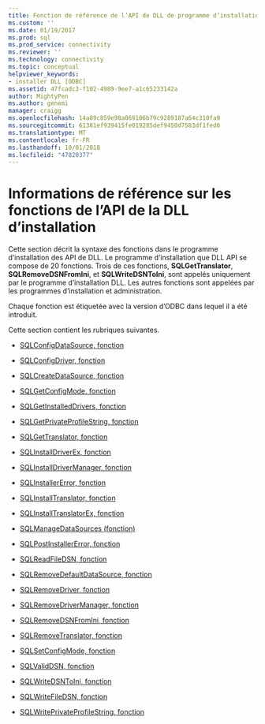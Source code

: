 ```yaml
---
title: Fonction de référence de l’API de DLL de programme d’installation | Microsoft Docs
ms.custom: ''
ms.date: 01/19/2017
ms.prod: sql
ms.prod_service: connectivity
ms.reviewer: ''
ms.technology: connectivity
ms.topic: conceptual
helpviewer_keywords:
- installer DLL [ODBC]
ms.assetid: 47fcadc3-f102-4989-9ee7-a1c65233142a
author: MightyPen
ms.author: genemi
manager: craigg
ms.openlocfilehash: 14a89c859e98a069106b79c9289187a64c310fa9
ms.sourcegitcommit: 61381ef939415fe019285def9450d7583df1fed0
ms.translationtype: MT
ms.contentlocale: fr-FR
ms.lasthandoff: 10/01/2018
ms.locfileid: "47820377"
---
```

# <a name="installer-dll-api-reference-function"></a>Informations de référence sur les fonctions de l’API de la DLL d’installation
Cette section décrit la syntaxe des fonctions dans le programme d’installation des API de DLL. Le programme d’installation que DLL API se compose de 20 fonctions. Trois de ces fonctions, **SQLGetTranslator**, **SQLRemoveDSNFromIni**, et **SQLWriteDSNToIni**, sont appelés uniquement par le programme d’installation DLL. Les autres fonctions sont appelées par les programmes d’installation et administration.  
  
 Chaque fonction est étiquetée avec la version d’ODBC dans lequel il a été introduit.  
  
 Cette section contient les rubriques suivantes.  
  
-   [SQLConfigDataSource, fonction](../../../odbc/reference/syntax/sqlconfigdatasource-function.md)  
  
-   [SQLConfigDriver, fonction](../../../odbc/reference/syntax/sqlconfigdriver-function.md)  
  
-   [SQLCreateDataSource, fonction](../../../odbc/reference/syntax/sqlcreatedatasource-function.md)  
  
-   [SQLGetConfigMode, fonction](../../../odbc/reference/syntax/sqlgetconfigmode-function.md)  
  
-   [SQLGetInstalledDrivers, fonction](../../../odbc/reference/syntax/sqlgetinstalleddrivers-function.md)  
  
-   [SQLGetPrivateProfileString, fonction](../../../odbc/reference/syntax/sqlgetprivateprofilestring-function.md)  
  
-   [SQLGetTranslator, fonction](../../../odbc/reference/syntax/sqlgettranslator-function.md)  
  
-   [SQLInstallDriverEx, fonction](../../../odbc/reference/syntax/sqlinstalldriverex-function.md)  
  
-   [SQLInstallDriverManager, fonction](../../../odbc/reference/syntax/sqlinstalldrivermanager-function.md)  
  
-   [SQLInstallerError, fonction](../../../odbc/reference/syntax/sqlinstallererror-function.md)  
  
-   [SQLInstallTranslator, fonction](../../../odbc/reference/syntax/sqlinstalltranslator-function.md)  
  
-   [SQLInstallTranslatorEx, fonction](../../../odbc/reference/syntax/sqlinstalltranslatorex-function.md)  
  
-   [SQLManageDataSources (fonction)](../../../odbc/reference/syntax/sqlmanagedatasources.md)  
  
-   [SQLPostInstallerError, fonction](../../../odbc/reference/syntax/sqlpostinstallererror-function.md)  
  
-   [SQLReadFileDSN, fonction](../../../odbc/reference/syntax/sqlreadfiledsn-function.md)  
  
-   [SQLRemoveDefaultDataSource, fonction](../../../odbc/reference/syntax/sqlremovedefaultdatasource-function.md)  
  
-   [SQLRemoveDriver, fonction](../../../odbc/reference/syntax/sqlremovedriver-function.md)  
  
-   [SQLRemoveDriverManager, fonction](../../../odbc/reference/syntax/sqlremovedrivermanager-function.md)  
  
-   [SQLRemoveDSNFromIni, fonction](../../../odbc/reference/syntax/sqlremovedsnfromini-function.md)  
  
-   [SQLRemoveTranslator, fonction](../../../odbc/reference/syntax/sqlremovetranslator-function.md)  
  
-   [SQLSetConfigMode, fonction](../../../odbc/reference/syntax/sqlsetconfigmode-function.md)  
  
-   [SQLValidDSN, fonction](../../../odbc/reference/syntax/sqlvaliddsn-function.md)  
  
-   [SQLWriteDSNToIni, fonction](../../../odbc/reference/syntax/sqlwritedsntoini-function.md)  
  
-   [SQLWriteFileDSN, fonction](../../../odbc/reference/syntax/sqlwritefiledsn-function.md)  
  
-   [SQLWritePrivateProfileString, fonction](../../../odbc/reference/syntax/sqlwriteprivateprofilestring-function.md)
